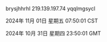 brysjhhrhl 219.139.197.74 yqqlmgsycl

2024年 11月 01日 星期五 07:50:01 CST

2024年 10月 31日 星期四 23:50:01 GMT
